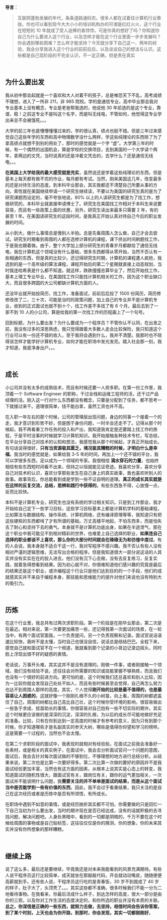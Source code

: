**导言**：
> 互联网蓬勃发展的年代，条条道路通码农。很多人都在试着往计算机行业靠拢，你也可以看到现今大大小小的培训机构办的可谓是红红火火，这个行业在短短的 10 年就成了受人追捧的香饽饽。可是你真的想好了吗？你知道你自己为什么要进入这个行业，以及怎样才能在这个行业里面一步步发展吗？你会遇到哪些困难？怎么样才能坚持？今天就分享下自己这一、两年的经验，我会分享我进入这个行业的前前后后，以及谈谈自己的想法与认识。这些都是自己现阶段的不完全认识，不一定正确，但是贵在真实

<br>

## 为什么要出发

我从初中那会起就是一个喜欢和大人对着干的孩子，总是唯恐天下不乱，高考成绩不理想，进入了一所非 211，非 985 院校。学的是通信专业，高中毕业那会我对专业基本上没有概念，专业是老爸帮我选的，他说他 30 年前选的是这个专业，靠谱，稳！之前这专业不是叫这个名字，而是叫无线电，不管如何，他觉得这专业学出来总不会被饿死。。。

大学的前三年也是懵懵懂懂过来的，学的很认真，绩点也挺不错。但是三年过来感觉自己这些年学的东西和高中物理数学没什么两样，学这些纯理论的东西除了为了拿高绩点就想不到别的用处了，那时的感觉就是一个字 “虚”。大学第三年的时候，有一个偶然的出国机会，算是学校的交换项目，去到美国的一个大学读个两年，拿两边的文凭，当时说真的还是冲着文凭去的，去学什么？还是通信无线电。。。

**在美国上大学给我的最大感受就是充实**，虽然说还是学着这些纯理论的东西，但是基本上每天都有做不完的作业，每月都有考试。当然，刚来美国这几年，改变最多的还是对待生活的态度。到本科毕业那会，其实我都还不清楚自己所要从事的方向，索性就在美国继续申请一个研究生继续读，不要以为美国的研究生真的是为了研究课题而设定的，毫不夸张地说，80% 以上的人读研究生都是为了找工作，想做研究的，本科毕业就直接申请博士了。研究生在美国找工作相对于本科生来说要容易，而且有一些政策上面的优惠，另外，研究生读出来最多只需要 2 年，有的甚至 1 年。在美国读研究生的这段时间，是我真正开始认真对待自己今后的职业发展的时间。

从小到大，做什么事情总是慢别人半拍。总是先看周围人怎么做，自己才会去尝试。研究生时期看到周围的人都在选修计算机的课程，课下挤出时间刷题找工作，于是我也跟着做。由于，整个大学加上部分研究生的青春岁月都献给了通信无线电，我在计算机这个领域没有什么基础，很多东西都得从零开始，当然不否认有一些相通的东西，但是真的比较少。还记得研究生时期，计算机的课程遭人疯抢，我选到的是一个高年级的算法课程，课程开始后的第二个星期就直接上动态规划，当时我连哈希表是什么都不知道。就这样，跌跌撞撞总算毕业了，然后开始找工作，基本上理工专业毕业，在美国找工作只能找计算机相关的工作，因为这个职业缺口大，而且很多跨国的大公司都缺计算机方面的人。

还没毕业就开始投简历，找工作，准备面试，前前后后投了 1500 份简历，简历修修改改了二，三十次，可能是当时的政策问题，加上自己的专业并不是计算机专业，收到的正式面试也就不到十个，找工作差不多找了有 6 个月，最后去到了一家不到 10 人的小公司，算是给我的第一次找工作的历程画上了一个句号。

回到标题，为什么要出发？为什么要成为一个程序员？不管你认不认同，在出发之前，我没有过多的深思熟虑，我只觉得跟着大多数人走会比较保险，我只知道这个行业可以有一份还不错的收入，至于我将会遇到什么，我并不清楚。我那时也不晓得该怎样才能学好计算机专业，如何才能在职场中发光发亮。踏入社会那一刻，我才知道，我是净身出户。。。

<br>

## 成长

小公司并没有太多的成熟技术，而且有时候还要一人担多职。在第一份工作里，我顶着一个 Software Engineer 的职称，干过全栈和运维工程师的活，还干过产品经理的活。刚入这一行对什么东西都没有概念，只要是分配到了任务，都不思考一下就接过来干。道理很简单，钱不能白拿，虽然工资也并不高。

在入职一年左右的那个时候，公司的管理层出现问题，身边的同事一个接着一个的走，我才意识到形势不妙，但是困于身份问题，一时半会还走不了。记得从那个时候起，我不再看重工作任务的投入和产出，我知道我肯定是还要踏上找工作的旅程，于是平时没事的时候就学习计算机知识。我开始接触各种技术专栏，写总结，在平台分享自己对技术的认知和想法，我感觉我从那个时候起，才真正开始成长。有句话说得很好，**只有当资源极其匮乏，境况极其糟糕的时候，才明白什么是幸福**。我当时的感觉就是，如果给我 3-5 年的时间，再加上一个还不错的平台，我可以学很多东西，足以成为一个领域的专家。我很相信 **滴水穿石的力量**，也始终相信有些东西短时间看不出来，但持之以恒就能见证奇迹。我喜欢分享，喜欢分享自己对技术的认识，喜欢分享那些发生在自己身上的真实故事，我也喜欢听别人的故事。故事背后，你总能看到或是学到一些不证自明的道理。**真正的成长其实就是在这样的反复交流，总结，思辨和践行中获得的**。有些东西急不得，心放慢一点，反而比较快。

本科不是计算机专业，研究生也没有系统的学过相关知识。只是到工作那会，我才开始给自己定下一些学习目标，这些学习目标基本上都是计算机学科的基础课程，比如算法与数据结构、操作系统、计算机网络，还有编译原理等等，我知道只有把这些硬核的东西都啃了才有所谓的基础。万丈高楼平地起，不怕东西多，而是怕失去了耐心和坚持下去的勇气。本身就不是计算机功底出身，如果在半途泄气，那在这个职业中我可能见不到相对精彩的世界，也难爱上自己选择的职业，**如果连自己选择的职业都谈不上喜欢，那么你的大部分时间就会在碌碌无为和彷徨中度过**。有的人会说，我本身就不适合干这一行，我对写程序不感兴趣。我不否认有些人没有相对严谨的逻辑思维，无法写出合格的程序。但是我知道很大一部分说这话的人其实并没有实实在在的投入进去，他们没有沉下心去做，没有去反复练习，反复实践，就着急得想看到结果。因为初心就不对，你很难知道他们感兴趣的究竟是最后的结果还是这个职业，或许编程这个行业只是他们达到目的的一个手段，他们的成就感其实并不来自于编程本身，那技能和思维能力的提升对他们来说也没有特别大的吸引力。

<br>

## 历炼

在这个行业里，我总共有过两次求职阶段。第一个阶段是在刚毕业那会，第二次是在最近。相对来说，第一次要更加痛苦一些，还记得我第一次面试的场景，在一轮当中，有两个面试官面我，一个负责提问，另一个负责观察和记录。面试官说话语速比较快，我听不是太懂，当时自己也很没自信，说话总是结结巴巴。全程下来，感觉自己就和面试官不在一个频道，我就看到那个记录的小哥边记录边摇头，同时脸上浮现出很不好的疑惑的表情。

老话说，万事开头难，其实这并不是没有道理的。刚做一件事，或者刚接触一个领域，我们没有经验不说，还往往会对所需要的知识或技能掌握不够熟练，而且我们也没有一个很好的前进方向。更可怕的是，这个时候我们还总喜欢和别人比较，因为一比较你就会发现自己处处不如人，而且有些时候甚至会觉得，自己再怎么努力也达不到周围人那样的高度。其实，个人觉得**刚开始的比较是最不值得的，也是最容易让人困惑的**。这就好像一个刚刚扎根不久的小树苗，向上看，周围的树都遮盖住了自己，周围的树都比自己高比自己壮，这个时候你受环境的影响，很容易做出一些急于求成、拔苗助长的事情，你很容易对自己抱有一些不切实际的期许。其实这个时候更应该做的是深深的沉淀，深深的扎根，为以后的成长尽可能地做好充足的准备。比较，只有在你到达到一定高度的时候才有参考的意义，因为只有到那个时候，你才知道哪些才是名副其实的参天大树，哪些是值得你仰望和学习的榜样。这是需要一个过程的，当然也不会太慢。

在第二个求职阶段的面试中，我表现的就相对有经验些。在面试之前我会准备好一些素材，或是相关的真实例子，在面试中，我会去分析面试官问一个问题的意图，面试后，我会去针对每次面试做的不够到位，不够理想的地方进行总结分析。从结果来说，第二次也是比第一次要好得多。第二次比第一次做的要好的原因并不是我面试经验更加丰富，当然也有这方面的因素，从根本上说其实是心态上的转变，我知道面试的随机性很大，跟面试官有关，跟岗位有关，跟你的运气更加相关，一次面试并不能说明什么问题，我**需要关注的并不单单是面试的结果，而是从这个面试当中是否能学到一些有价值的东西**。因此，我不会过于看重结果，我只关注的是自己在这次经历或者是历炼中是否有所领悟，有所成长。

在职场中遇到不如意的事情，或是经历挫折其实都不可怕，你需要做的只是回忆一下自己当初为什么要出发，当时的期许现在是否已经达成，没有的话就积极的去寻找问题，解决问题吧。人身处黑暗中，看到的一切都是阴暗的，千万不要在这个时候给周围的事物或是自己贴标签，这往往仅仅是你的猜测，你的想象，你的未来其实并没有你所想象的那样糟糕。

<br>

## 继续上路

说了这么多，最后还是要继续，毕竟我还是对未来我能看到的风景充满期待。有些人说干程序员这行比较简单，成天就坐在那敲敲代码，开会就动动嘴皮，随随便便高薪就到手。还有些人说，干程序员这行吃的是青春饭，30 岁不到就成了 40 岁的样子，肚子大了，头顶秃了。。。其实这些都不准确，很多时候我们不能一分为二地看待事物。在我看来，你最后活成什么样子，到达怎样的高度，很大一部分是由你的三观，以及你对工作生活的态度决定的，和你所选的职业并没有本质的关联。**总之，你深信是正确的一些东西，就努力去做，去坚持，相信时间会告诉你答案，到了某个时刻，上天也会为你开路，到那时，你会发现，其实一切都刚刚好**。